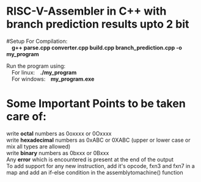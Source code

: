 # RISC-V-Assembler in C++ with branch prediction results upto 2 bit
#Setup
For Compilation:  
&emsp;**g++ parse.cpp converter.cpp build.cpp branch_prediction.cpp -o my_program**  

Run the program using:  
&emsp;For linux:&emsp;**./my_program**  
&emsp;For windows:&emsp;**my_program.exe**  

# Some Important Points to be taken care of: 
write **octal** numbers as 0oxxxx or 0Oxxxx  
write **hexadecimal** numbers as 0xABC or 0XABC (upper or lower case or mix all types are allowed)  
write **binary** numbers as 0bxxx or 0Bxxx  
Any **error** which is encountered is present at the end of the output  
To add support for any new instruction, add it's opcode, fxn3 and fxn7 in a map and add an if-else condition in the assemblytomachine() function  
